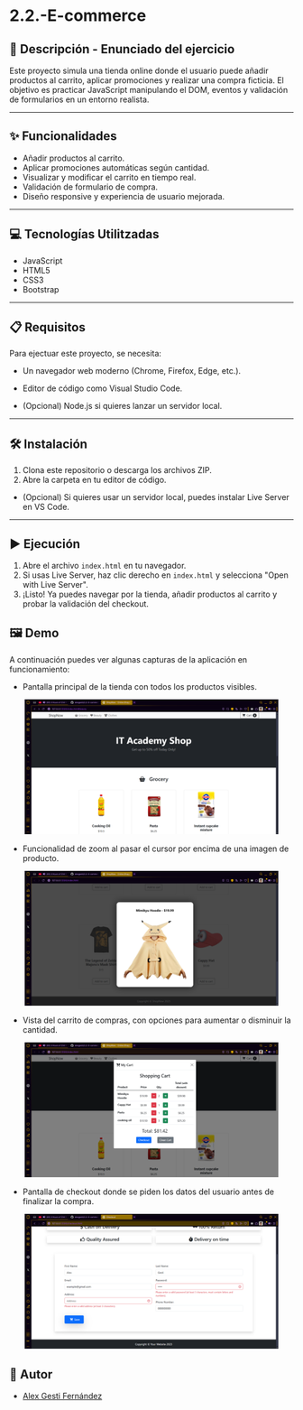 # 2.2.-E-commerce

## 📄 Descripción - Enunciado del ejercicio

Este proyecto simula una tienda online donde el usuario puede añadir productos al carrito, aplicar promociones y realizar una compra ficticia. El objetivo es practicar JavaScript manipulando el DOM, eventos y validación de formularios en un entorno realista.

---

## ✨ Funcionalidades

- Añadir productos al carrito.
- Aplicar promociones automáticas según cantidad.
- Visualizar y modificar el carrito en tiempo real.
- Validación de formulario de compra.
- Diseño responsive y experiencia de usuario mejorada.

---

## 💻 Tecnologías Utilitzadas

- JavaScript
- HTML5
- CSS3
- Bootstrap

---

## 📋 Requisitos

Para ejectuar este proyecto, se necesita:

- Un navegador web moderno (Chrome, Firefox, Edge, etc.).
- Editor de código como Visual Studio Code.

- (Opcional) Node.js si quieres lanzar un servidor local.

---

## 🛠️ Instalación

1. Clona este repositorio o descarga los archivos ZIP.
2. Abre la carpeta en tu editor de código.

- (Opcional) Si quieres usar un servidor local, puedes instalar Live Server en VS Code.

---

## ▶️ Ejecución

1. Abre el archivo `index.html` en tu navegador.
2. Si usas Live Server, haz clic derecho en `index.html` y selecciona "Open with Live Server".
3. ¡Listo! Ya puedes navegar por la tienda, añadir productos al carrito y probar la validación del checkout.

## 🖼️ Demo

A continuación puedes ver algunas capturas de la aplicación en funcionamiento:

- Pantalla principal de la tienda con todos los productos visibles.

<p align="center">
  <img src="./images/readme/example_1.png" alt="Demo 1" width="450"/>
</p>

- Funcionalidad de zoom al pasar el cursor por encima de una imagen de producto.

<p align="center">
   <img src="./images/readme/example_zoom.png" alt="Demo 2" width="450"/>
</p>

- Vista del carrito de compras, con opciones para aumentar o disminuir la cantidad.

<p align="center">
   <img src="./images/readme/example_card.png" alt="Demo 3" width="450"/>
</p>

- Pantalla de checkout donde se piden los datos del usuario antes de finalizar la compra.

<p align="center">
   <img src="./images/readme/example_checkout.png" alt="Demo 4" width="450"/>
</p>

## 👤 Autor

- [Alex Gesti Fernández](https://github.com/alexgesti)
